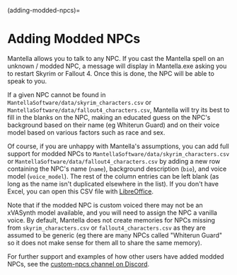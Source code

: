 (adding-modded-npcs)=
# Adding Modded NPCs
Mantella allows you to talk to any NPC. If you cast the Mantella spell on an unknown / modded NPC, a message will display in Mantella.exe asking you to restart Skyrim or Fallout 4. Once this is done, the NPC will be able to speak to you. 

If a given NPC cannot be found in `MantellaSoftware/data/skyrim_characters.csv` or `MantellaSoftware/data/fallout4_characters.csv`, Mantella will try its best to fill in the blanks on the NPC, making an educated guess on the NPC's background based on their name (eg Whiterun Guard) and on their voice model based on various factors such as race and sex.

Of course, if you are unhappy with Mantella's assumptions, you can add full support for modded NPCs to `MantellaSoftware/data/skyrim_characters.csv` or `MantellaSoftware/data/fallout4_characters.csv` by adding a new row containing the NPC's name (`name`), background description (`bio`), and voice model (`voice_model`). The rest of the column entries can be left blank (as long as the name isn't duplicated elsewhere in the list). If you don't have Excel, you can open this CSV file with [LibreOffice](https://www.libreoffice.org/). 

Note that if the modded NPC is custom voiced there may not be an xVASynth model available, and you will need to assign the NPC a vanilla voice. By default, Mantella does not create memories for NPCs missing from `skyrim_characters.csv` or `fallout4_characters.csv` as they are assumed to be generic (eg there are many NPCs called "Whiterun Guard" so it does not make sense for them all to share the same memory).

For further support and examples of how other users have added modded NPCs, see the [custom-npcs channel on Discord](https://discord.gg/Q4BJAdtGUE).
